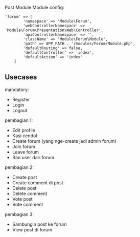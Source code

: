 Post Module
Module config:
```
'forum' => [
        'namespace' => 'Module\Forum',
        'webControllerNamespace' => 'Module\Forum\Presentation\Web\Controller',
        'apiControllerNamespace' => '',
        'className' => 'Module\Forum\Module',
        'path' => APP_PATH . '/modules/Forum/Module.php',
        'defaultRouting' => false,
        'defaultController' => 'index',
        'defaultAction' => 'index'
    ]
```

## Usecases
mandatory:
- Register
- Login
- Logout

pembagian 1:
- Edit profile
- Kasi cendol
- Create forum (yang nge-create jadi admin forum)
- Join forum
- Leave forum
- Ban user dari forum

pembagian 2:
- Create post
- Create comment di post
- Delete post
- Delete comment
- Vote post
- Vote comment

pembagian 3:
- Sambungin post ke forum
- View post di forum
